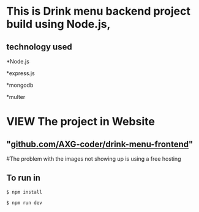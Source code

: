 # This is Drink menu backend project build using Node.js,  

## technology used

*Node.js 

*express.js

*mongodb

*multer

# VIEW The project in Website

## "[github.com/AXG-coder/drink-menu-frontend](https://github.com/AXG-coder/drink-menu-frontend)"
#The problem with the images not showing up is using a free hosting

## To run in 

```
$ npm install
```

```
$ npm run dev
```









